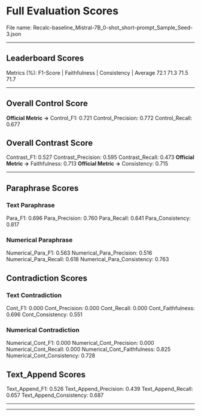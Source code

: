 # Full Evaluation Scores

File name: Recalc-baseline_Mistral-7B_0-shot_short-prompt_Sample_Seed-3.json


---

## Leaderboard Scores

Metrics (%): F1-Score | Faithfulness | Consistency | Average
                72.1        71.3          71.5        71.7

---

## Overall Control Score

**Official Metric ->** Control_F1: 0.721
Control_Precision: 0.772
Control_Recall: 0.677

## Overall Contrast Score

Contrast_F1: 0.527
Contrast_Precision: 0.595
Contrast_Recall: 0.473
**Official Metric ->** Faithfulness: 0.713
**Official Metric ->** Consistency: 0.715

---


## Paraphrase Scores


### Text Paraphrase

Para_F1: 0.696
Para_Precision: 0.760
Para_Recall: 0.641
Para_Consistency: 0.817


### Numerical Paraphrase

Numerical_Para_F1: 0.563
Numerical_Para_Precision: 0.516
Numerical_Para_Recall: 0.618
Numerical_Para_Consistency: 0.763


## Contradiction Scores


### Text Contradiction

Cont_F1: 0.000
Cont_Precision: 0.000
Cont_Recall: 0.000
Cont_Faithfulness: 0.696
Cont_Consistency: 0.551


### Numerical Contradiction

Numerical_Cont_F1: 0.000
Numerical_Cont_Precision: 0.000
Numerical_Cont_Recall: 0.000
Numerical_Cont_Faithfulness: 0.825
Numerical_Cont_Consistency: 0.728


## Text_Append Scores

Text_Append_F1: 0.526
Text_Append_Precision: 0.439
Text_Append_Recall: 0.657
Text_Append_Consistency: 0.687

---


---


